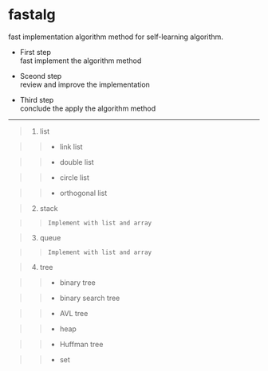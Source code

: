 # fastalg
fast implementation algorithm method for self-learning algorithm.

* First step<br>
    fast implement the algorithm method

* Sceond step<br>
    review and improve the implementation

* Third step<br>
    conclude the apply the algorithm method 

-------------

> 1. list

>> * link list

>> * double list

>> * circle list

>> * orthogonal list

> 2. stack

>> ``` Implement with list and array ```

> 3. queue

>> ```Implement with list and array ```

> 4. tree

>> * binary tree

>> * binary search tree

>> * AVL tree

>> * heap

>> * Huffman tree

>> * set
